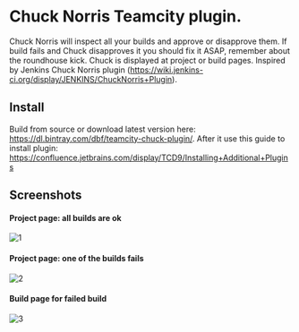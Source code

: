 # Chuck Norris Teamcity plugin.


Chuck Norris will inspect all your builds and approve or disapprove them. If build fails and Chuck disapproves it
you should fix it ASAP, remember about the roundhouse kick. Chuck is displayed at project or build pages.
Inspired by Jenkins Chuck Norris plugin (https://wiki.jenkins-ci.org/display/JENKINS/ChuckNorris+Plugin).
 
## Install
Build from source or download latest version here: https://dl.bintray.com/dbf/teamcity-chuck-plugin/. After it use this guide to install plugin: https://confluence.jetbrains.com/display/TCD9/Installing+Additional+Plugins

## Screenshots

#### Project page: all builds are ok
![1](http://i.imgur.com/RHmKUpH.png)

#### Project page: one of the builds fails
![2](http://i.imgur.com/M2ymev6.png)

#### Build page for failed build
![3](http://i.imgur.com/C31McbA.png)
